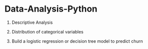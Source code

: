 # Data-Analysis-Python
 
 1. Descriptive Analysis
    
 2. Distribution of categorical variables

 3. Build a logistic regression or decision tree model to predict churn
